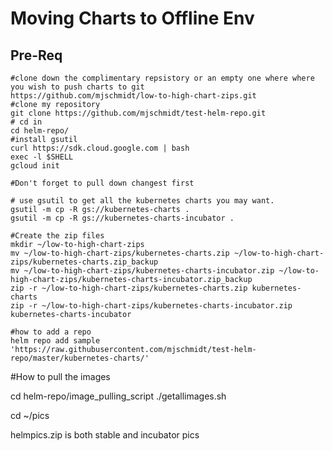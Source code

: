 # Moving Charts to Offline Env

## Pre-Req
```
#clone down the complimentary repsistory or an empty one where where you wish to push charts to git
https://github.com/mjschmidt/low-to-high-chart-zips.git
#clone my repository
git clone https://github.com/mjschmidt/test-helm-repo.git
# cd in 
cd helm-repo/
#install gsutil
curl https://sdk.cloud.google.com | bash
exec -l $SHELL
gcloud init
```

```
#Don't forget to pull down changest first
 
# use gsutil to get all the kubernetes charts you may want.
gsutil -m cp -R gs://kubernetes-charts .
gsutil -m cp -R gs://kubernetes-charts-incubator .

#Create the zip files
mkdir ~/low-to-high-chart-zips
mv ~/low-to-high-chart-zips/kubernetes-charts.zip ~/low-to-high-chart-zips/kubernetes-charts.zip_backup
mv ~/low-to-high-chart-zips/kubernetes-charts-incubator.zip ~/low-to-high-chart-zips/kubernetes-charts-incubator.zip_backup
zip -r ~/low-to-high-chart-zips/kubernetes-charts.zip kubernetes-charts
zip -r ~/low-to-high-chart-zips/kubernetes-charts-incubator.zip kubernetes-charts-incubator

#how to add a repo
helm repo add sample 'https://raw.githubusercontent.com/mjschmidt/test-helm-repo/master/kubernetes-charts/'
```

#How to pull the images

cd helm-repo/image_pulling_script
./getallimages.sh

cd ~/pics

helmpics.zip is both stable and incubator pics
